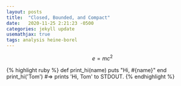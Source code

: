 ```yaml
---
layout: posts
title:  "Closed, Bounded, and Compact"
date:   2020-11-25 2:21:23 -0500
categories: jekyll update
usemathjax: true
tags: analysis heine-borel
---
```


$$ e=mc^2 $$

{% highlight ruby %}
def print_hi(name)
  puts "Hi, #{name}"
end
print_hi('Tom')
#=> prints 'Hi, Tom' to STDOUT.
{% endhighlight %}

